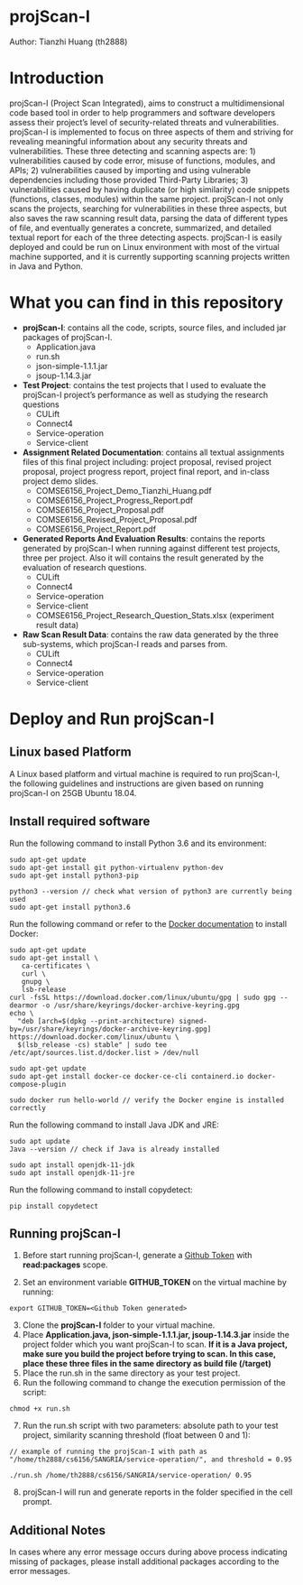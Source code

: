 # projScan-I

Author: Tianzhi Huang (th2888)

# Introduction

projScan-I (Project Scan Integrated), aims to construct a multidimensional code based tool in order to help programmers and software developers assess their project’s level of security-related threats and vulnerabilities. projScan-I is implemented to focus on three aspects of them and striving for revealing meaningful information about any security threats and vulnerabilities. These three detecting and scanning aspects are: 1) vulnerabilities caused by code error, misuse of functions, modules, and APIs; 2) vulnerabilities caused by importing and using vulnerable dependencies including those provided Third-Party Libraries; 3) vulnerabilities caused by having duplicate (or high similarity) code snippets (functions, classes, modules) within the same project. projScan-I not only scans the projects, searching for vulnerabilities in these three aspects, but also saves the raw scanning result data, parsing the data of different types of file, and eventually generates a concrete, summarized, and detailed textual report for each of the three detecting aspects. projScan-I is easily deployed and could be run on Linux environment with most of the virtual machine supported, and it is currently supporting scanning projects written in Java and Python.

# What you can find in this repository

- **projScan-I**: contains all the code, scripts, source files, and included jar packages of projScan-I.  
  - Application.java
  - run.sh
  - json-simple-1.1.1.jar
  - jsoup-1.14.3.jar
- **Test Project**: contains the test projects that I used to evaluate the projScan-I project’s performance as well as studying the research questions  
  - CULift
  - Connect4
  - Service-operation
  - Service-client
- **Assignment Related Documentation**: contains all textual assignments files of this final project including: project proposal, revised project proposal, project progress report, project final report, and in-class project demo slides.  
  - COMSE6156_Project_Demo_Tianzhi_Huang.pdf
  - COMSE6156_Project_Progress_Report.pdf
  - COMSE6156_Project_Proposal.pdf
  - COMSE6156_Revised_Project_Proposal.pdf
  - COMSE6156_Project_Report.pdf
- **Generated Reports And Evaluation Results**: contains the reports generated by projScan-I when running against different test projects, three per project. Also it will contains the result generated by the evaluation of research questions.
  - CULift
  - Connect4
  - Service-operation
  - Service-client
  - COMSE6156_Project_Research_Question_Stats.xlsx (experiment result data)
- **Raw Scan Result Data**: contains the raw data generated by the three sub-systems, which projScan-I reads and parses from.
  - CULift
  - Connect4
  - Service-operation
  - Service-client

# Deploy and Run projScan-I

## Linux based Platform

A Linux based platform and virtual machine is required to run projScan-I, the following guidelines and instructions are given based on running projScan-I
on 25GB Ubuntu 18.04.

## Install required software

Run the following command to install Python 3.6 and its environment:
```
sudo apt-get update
sudo apt-get install git python-virtualenv python-dev
sudo apt-get install python3-pip

python3 --version // check what version of python3 are currently being used
sudo apt-get install python3.6
```

Run the following command or refer to the [Docker documentation](https://docs.docker.com/engine/install/ubuntu/) to install Docker:
```
sudo apt-get update
sudo apt-get install \
   ca-certificates \
   curl \
   gnupg \
   lsb-release
curl -fsSL https://download.docker.com/linux/ubuntu/gpg | sudo gpg --dearmor -o /usr/share/keyrings/docker-archive-keyring.gpg
echo \
  "deb [arch=$(dpkg --print-architecture) signed-by=/usr/share/keyrings/docker-archive-keyring.gpg] https://download.docker.com/linux/ubuntu \
  $(lsb_release -cs) stable" | sudo tee /etc/apt/sources.list.d/docker.list > /dev/null

sudo apt-get update
sudo apt-get install docker-ce docker-ce-cli containerd.io docker-compose-plugin

sudo docker run hello-world // verify the Docker engine is installed correctly
```

Run the following command to install Java JDK and JRE:
```
sudo apt update
Java --version // check if Java is already installed

sudo apt install openjdk-11-jdk
sudo apt install openjdk-11-jre
```

Run the following command to install copydetect:
```
pip install copydetect
```

## Running projScan-I

1. Before start running projScan-I, generate a [Github Token](https://docs.github.com/en/enterprise-server@3.4/authentication/keeping-your-account-and-data-secure/creating-a-personal-access-token) with **read:packages** scope.  

2. Set an environment variable **GITHUB_TOKEN** on the virtual machine by running:
```
export GITHUB_TOKEN=<Github Token generated>
```  
3. Clone the **projScan-I** folder to your virtual machine.
4. Place **Application.java, json-simple-1.1.1.jar, jsoup-1.14.3.jar** inside the project folder which you want projScan-I to scan. **If it is a Java project, make sure you build the project before trying to scan. In this case, place these three files in the same directory as build file (/target)**
5. Place the run.sh in the same directory as your test project.
6. Run the following command to change the execution permission of the script:
```
chmod +x run.sh
``` 
7. Run the run.sh script with two parameters: absolute path to your test project, similarity scanning threshold (float between 0 and 1):
```
// example of running the projScan-I with path as "/home/th2888/cs6156/SANGRIA/service-operation/", and threshold = 0.95

./run.sh /home/th2888/cs6156/SANGRIA/service-operation/ 0.95
``` 
8. projScan-I will run and generate reports in the folder specified in the cell prompt.

## Additional Notes

In cases where any error message occurs during above process indicating missing of packages, please install additional packages according to the error messages.
